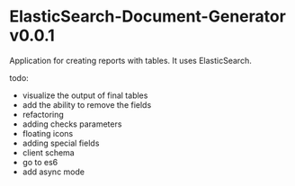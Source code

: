 # ElasticSearch-Document-Generator v0.0.1

Application for creating reports with tables. It uses ElasticSearch.

todo:
- visualize the output of final tables
- add the ability to remove the fields
- refactoring
- adding checks parameters
- floating icons
- adding special fields
- client schema
- go to es6
- add async mode

